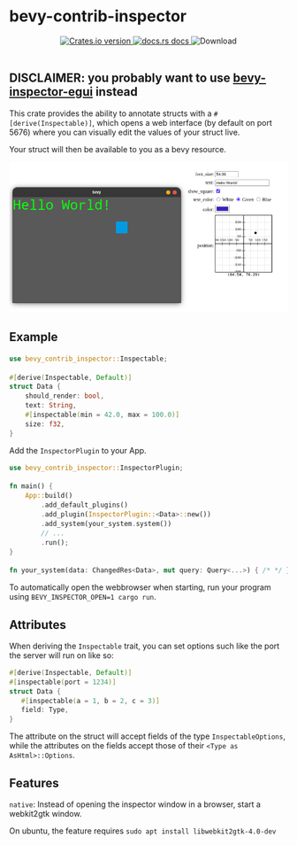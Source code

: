 # bevy-contrib-inspector

<div align="center">
  <!-- Crates version -->
  <a href="https://crates.io/crates/bevy-contrib-inspector">
    <img src="https://img.shields.io/crates/v/bevy-contrib-inspector.svg?style=flat-square"
    alt="Crates.io version" />
  </a>
  <!-- docs.rs docs -->
  <a href="https://docs.rs/bevy-contrib-inspector">
    <img src="https://img.shields.io/badge/docs-latest-blue.svg?style=flat-square"
      alt="docs.rs docs" />
  </a>
  <!-- License -->
    <img src="https://img.shields.io/crates/l/bevy-contrib-inspector?style=flat-square"
      alt="Download" />
</div>
<br/>

## DISCLAIMER: you probably want to use [bevy-inspector-egui](https://github.com/jakobhellermann/bevy-inspector-egui) instead



This crate provides the ability to annotate structs with a `#[derive(Inspectable)]`,
which opens a web interface (by default on port 5676) where you can visually edit the values of your struct live.

Your struct will then be available to you as a bevy resource.

<img src="./docs/demo.png" alt="Your image title" width="600"/>

## Example
```rust
use bevy_contrib_inspector::Inspectable;

#[derive(Inspectable, Default)]
struct Data {
    should_render: bool,
    text: String,
    #[inspectable(min = 42.0, max = 100.0)]
    size: f32,
}
```
Add the `InspectorPlugin` to your App.
```rust
use bevy_contrib_inspector::InspectorPlugin;

fn main() {
    App::build()
        .add_default_plugins()
        .add_plugin(InspectorPlugin::<Data>::new())
        .add_system(your_system.system())
        // ...
        .run();
}

fn your_system(data: ChangedRes<Data>, mut query: Query<...>) { /* */ }
```
To automatically open the webbrowser when starting, run your program using `BEVY_INSPECTOR_OPEN=1 cargo run`.

## Attributes
When deriving the `Inspectable` trait, you can set options such like the port the server will run on like so:
```rust
#[derive(Inspectable, Default)]
#[inspectable(port = 1234)]
struct Data {
   #[inspectable(a = 1, b = 2, c = 3)]
   field: Type,
}
```
The attribute on the struct will accept fields of the type `InspectableOptions`,
while the attributes on the fields accept those of their `<Type as AsHtml>::Options`.

## Features
`native`: Instead of opening the inspector window in a browser, start a webkit2gtk window.

On ubuntu, the feature requires `sudo apt install libwebkit2gtk-4.0-dev`
